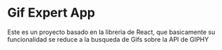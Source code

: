 # Gif Expert App

Este es un proyecto basado en la libreria de React, que basicamente su funcionalidad se reduce a la busqueda de Gifs sobre la API de GIPHY